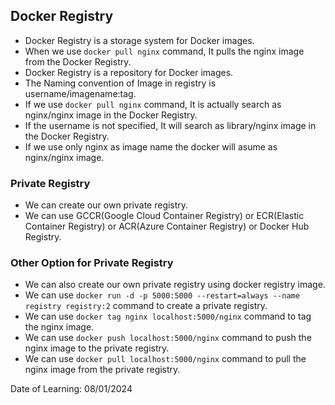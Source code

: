 ## Docker Registry
- Docker Registry is a storage system for Docker images.
- When we use `docker pull nginx` command, It pulls the nginx image from the Docker Registry.
- Docker Registry is a repository for Docker images.
- The Naming convention of Image in registry is username/imagename:tag.
- If we use `docker pull nginx` command, It is actually search as nginx/nginx image in the Docker Registry.
- If the username is not specified, It will search as library/nginx image in the Docker Registry.
- If we use only nginx as image name the docker will asume as nginx/nginx image.

### Private Registry
- We can create our own private registry.
- We can use GCCR(Google Cloud Container Registry) or ECR(Elastic Container Registry) or ACR(Azure Container Registry) or Docker Hub Registry.

### Other Option for Private Registry
- We can also create our own private registry using docker registry image.
- We can use `docker run -d -p 5000:5000 --restart=always --name registry registry:2` command to create a private registry.
- We can use `docker tag nginx localhost:5000/nginx` command to tag the nginx image.
- We can use `docker push localhost:5000/nginx` command to push the nginx image to the private registry.
- We can use `docker pull localhost:5000/nginx` command to pull the nginx image from the private registry.

Date of Learning: 08/01/2024